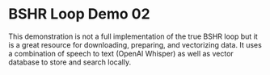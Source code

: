 # BSHR Loop Demo 02

This demonstration is not a full implementation of the true BSHR loop but it is a great resource for downloading, preparing, and vectorizing data. It uses a combination of speech to text (OpenAI Whisper) as well as vector database to store and search locally.